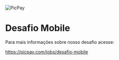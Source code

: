 ![PicPay](https://user-images.githubusercontent.com/1765696/26998603-711fcf30-4d5c-11e7-9281-0d9eb20337ad.png)

# Desafio Mobile

Para mais informações sobre nosso desafio acesse:

https://picpay.com/jobs/desafio-mobile
